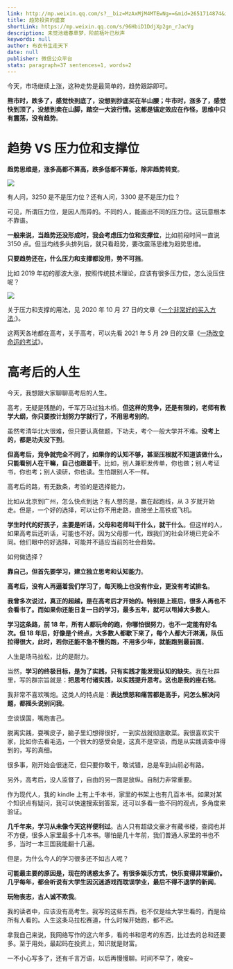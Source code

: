 ```yaml
---
link: http://mp.weixin.qq.com/s?__biz=MzAxMjM4MTEwNg==&mid=2651714874&idx=1&sn=c60d11dad19e5aa78c05d156cc3407ad&chksm=804bebe7b73c62f1f26bc1b1a44a45e8d2d672d83657bbd99e7f8c6e4c32e6a532cfdf7f9302#rd
title: 趋势投资的盛宴
shortLink: https://mp.weixin.qq.com/s/96HbiD1DdjXp2gn_rJacVg
description: 未觉池塘春草梦，阶前梧叶已秋声
keywords: null
author: 布衣书生走天下
date: null
publisher: 微信公众平台
stats: paragraph=37 sentences=1, words=2
---
```


今天，市场继续上涨，这种走势是最简单的，趋势跟踪即可。

**熊市时，跌多了，感觉快到底了，没想到抄底买在半山腰；牛市时，涨多了，感觉快到顶了，没想到卖在山脚，踏空一大波行情。这都是锚定效应在作怪，思维中只有震荡，没有趋势**。

# 趋势 VS 压力位和支撑位

**趋势思维是，涨多高都不算高，跌多低都不算低，除非趋势转变**。

![](https://mmbiz.qpic.cn/mmbiz_png/52ldaLQ7yeQqy7IVkgHsaWNb4ibDybjk3TvEexZMsqcDY8AUSvBZYruZOPyS9gaiaqcPWicpl1HyGkiahdVnWxYArw/640?wx_fmt=png&wxfrom=5&wx_lazy=1&wx_co=1)

有人问，3250 是不是压力位？还有人问，3300 是不是压力位？

可见，所谓压力位，是因人而异的。不同的人，能画出不同的压力位。这玩意根本不靠谱。

**一般来说，当趋势还没形成时，我会考虑压力位和支撑位**，比如前段时间一直说 3150 点。但当均线多头排列后，就只看趋势，要改震荡思维为趋势思维。

**只要趋势还在，什么压力和支撑都没用，势不可挡**。

比如 2019 年初的那波大涨，按照传统技术理论，应该有很多压力位，怎么没压住呢？

![](https://mmbiz.qpic.cn/mmbiz_png/52ldaLQ7yeQqy7IVkgHsaWNb4ibDybjk3KW9zv1mz78UJsxpNjlQev8LeicpLQOtWcpszcW4qE37gr7toVspKJoQ/640?wx_fmt=png&wxfrom=5&wx_lazy=1&wx_co=1)

关于压力和支撑的用法，见 2020 年 10 月 27 日的文章《[一个非常好的买入方法;](http://mp.weixin.qq.com/s?__biz=MzAxMjM4MTEwNg==&mid=2651709513&idx=1&sn=3434274d165146695c8dcb9825b8c2cc&chksm=804bfe94b73c7782ba996deda92a125d4d917b1a360f876497282766bd990cf09d8d8cf0152c&scene=21#wechat_redirect)》。

这两天各地都在高考，关于高考，可以先看 2021 年 5 月 29 日的文章《[一场改变命运的考试](http://mp.weixin.qq.com/s?__biz=MzAxMjM4MTEwNg==&mid=2651711862&idx=1&sn=c69120d01ca8e096232ed6bd71b3dda4&chksm=804bf7abb73c7ebde7f04b879e86e9891b6adacac4fbe9e8c49cd63bfcb0026ab092be8b2cdf&scene=21#wechat_redirect)》。

# 高考后的人生

今天，我想跟大家聊聊高考后的人生。

高考，无疑是残酷的，千军万马过独木桥。**但这样的竞争，还是有限的，老师有教学大纲，你只要按计划努力学就行了，不用思考别的**。

虽然考清华北大很难，但只要认真做题，下功夫，考个一般大学并不难。**没考上的，都是功夫没下到**。

**但高考后，竞争就完全不同了，如果你的认知不够，甚至压根就不知道该做什么，只能看别人在干嘛，自己也跟着干**。比如，别人兼职发传单，你也做；别人考证书，你也考；别人读研，你也读。生怕跟别人不一样。

高考后的路，有无数条，考验的是选择能力。

比如从北京到广州，怎么快点到达？有人想的是，赢在起跑线，从 3 岁就开始走。但是，一个好的选择，可以让你不用走路，直接坐上高铁或飞机。

**学生时代的好孩子，主要是听话，父母和老师叫干什么，就干什么**。但这样的人，如果高考后还听话，可能也不好。因为父母那一代，跟我们的社会环境已完全不同。他们眼中的好选择，可能并不适应当前的社会趋势。

如何做选择？

**靠自己，但首先要学习，建立独立思考和认知能力**。

**高考后，没有人再逼着我们学习了，每天晚上也没有作业，更没有考试排名**。

**我曾多次说过，真正的超越，是在高考后才开始的。特别是上班后，很多人再也不会看书了。而如果你还能日复一日的学习，最多五年，就可以甩掉大多数人**。

**学习这条路，前 18 年，所有人都玩命的跑，你哪怕很努力，也不一定能有好名次。但 18 年后，好像是个终点，大多数人都歇下来了，每个人都大汗淋漓，队伍拉得很大，此时，若你还能不急不慢的跑，不用多少年，就能跑到最前面**。

人生是场马拉松，比的是耐力。

当然，**学习的终极目标，是为了实践，只有实践才能发现认知的缺失**。我在社群里，写的群宗旨就是：**把思考付诸实践，以实践提升思考。这也是我的座右铭**。

我非常不喜欢嘴炮。这类人的特点是：**表达愤怒和痛苦都是高手，问怎么解决问题，都摇头说别问我**。

空谈误国，嘴炮害己。

脱离实践，耍嘴皮子，脑子里幻想得很好，一到实战就彻底歇菜。我很喜欢实干家，比如你去看毛选，一个很大的感受会是，这真不是空谈，而是从实践调查中得到的，写的真细。

很多事，刚开始会很迷茫，但只要你敢干，敢试错，总是车到山前必有路。

另外，高考后，没人监督了，自由的另一面是放纵。自制力非常重要。

作为现代人，我的 kindle 上有上千本书，家里的书架上也有几百本书。如果对某个知识点有疑问，我可以快速搜索到答案，还可以多看一些不同的观点，多角度来验证。

**几千年来，学习从未像今天这样便利过**。古人只有超级文豪才有藏书楼，查阅也并不方便，很多人家里最多十几本书。哪怕是几十年前，我们普通人家里的书也不多，当时一本三国我能翻十几遍。

但是，为什么今人的学习很多还不如古人呢？

**可能最主要的原因是，现在的诱惑太多了。有很多娱乐方式，快乐变得非常廉价。几乎每年，都会听说有大学生因沉迷游戏而耽误学业，最后不得不退学的新闻**。

**玩物丧志，古人诚不欺我**。

我的读者中，应该没有高考生。我写的这些东西，也不仅是给大学生看的，而是给所有人看的。人生这条马拉松赛道，什么时候开始跑，都不迟。

拿我自己来说，我网络写作的这六年多，看的书和思考的东西，比过去的总和还要多。至于用处，最起码在投资上，知识就是财富。

一不小心写多了，还有千言万语，以后再慢慢聊。时间不早了，晚安~
